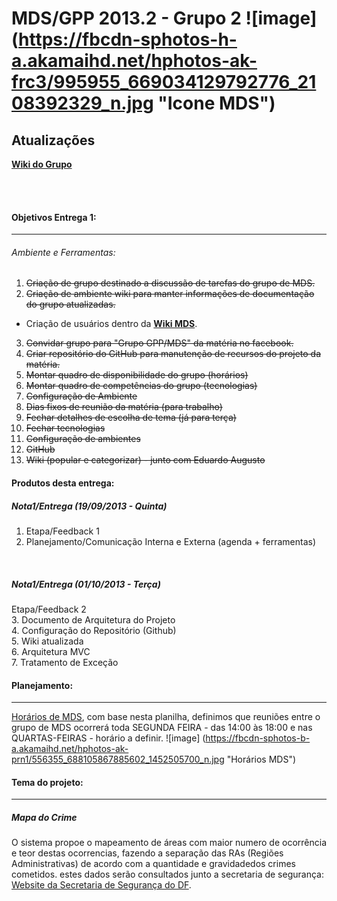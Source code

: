 MDS/GPP 2013.2 - Grupo 2 ![image] (https://fbcdn-sphotos-h-a.akamaihd.net/hphotos-ak-frc3/995955_669034129792776_2108392329_n.jpg "Icone MDS")
==========

## Atualizações

[__Wiki do Grupo__](http://164.41.127.65/wiki/index.php/Grupo_2_-_Radar_Criminal)

<br><br>

#### Objetivos Entrega 1:
------------------

###### Ambiente e Ferramentas:
1. <del>Criação de grupo destinado a discussão de tarefas do grupo de MDS.<del>
2. <del>Criação de ambiente wiki para manter informações de documentação do grupo atualizadas.<del>
 * Criação de usuários dentro da [__Wiki MDS__](http://164.41.57.25/wiki/index.php).
3. <del>Convidar grupo para "Grupo GPP/MDS" da matéria no facebook.<del>
4. <del>Criar repositório do GitHub para manutenção de recursos do projeto da matéria.<del>
5. <del>Montar quadro de disponibilidade do grupo (horários)
6. <del>Montar quadro de competências do grupo (tecnologias)<del>
7. <del>Configuração de Ambiente</del>
8. <del>Dias fixos de reunião da matéria (para trabalho)</del>
9. <del>Fechar detalhes de escolha de tema (já para terça)</del>
10. <del>Fechar tecnologias</del>
11. <del>Configuração de ambientes</del>
12. <del>GitHub</del>
13. <del>Wiki (popular e categorizar) - junto com Eduardo Augusto</del>


#### Produtos desta entrega:
##### Nota1/Entrega (19/09/2013 - Quinta)
1. Etapa/Feedback 1<br>
2. Planejamento/Comunicação Interna e Externa (agenda + ferramentas)<br>
<br>

##### Nota1/Entrega (01/10/2013 - Terça)
Etapa/Feedback 2<br>
3. Documento de Arquitetura do Projeto<br>
4. Configuração do Repositório (Github)<br>
5. Wiki atualizada<br>
6. Arquitetura MVC<br>
7. Tratamento de Exceção

#### Planejamento:
------------------

[Horários de MDS](http://doodle.com/muhrqd5uxyigu9ts), com base nesta planilha, definimos que reuniões entre o grupo de MDS
ocorrerá toda SEGUNDA FEIRA - das 14:00 às 18:00 e nas QUARTAS-FEIRAS - horário a definir.
![image] (https://fbcdn-sphotos-b-a.akamaihd.net/hphotos-ak-prn1/556355_688105867885602_1452505700_n.jpg "Horários MDS")


#### Tema do projeto:
------------------

##### Mapa do Crime
O sistema propoe o mapeamento de áreas com maior numero de ocorrência e teor destas ocorrencias, fazendo a separação das RAs (Regiões Administrativas) de acordo com a quantidade e gravidadedos crimes cometidos. estes dados serão consultados junto a secretaria de segurança:
[Website da Secretaria de Segurança do DF](http://www.ssp.df.gov.br/).
